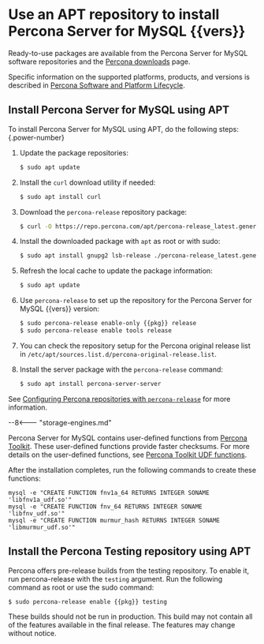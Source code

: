 # Use an APT repository to install Percona Server for MySQL {{vers}}

Ready-to-use packages are available from the Percona Server for MySQL software
repositories and the [Percona downloads] page.

Specific information on the supported platforms, products, and versions is described in [Percona Software and Platform Lifecycle](https://www.percona.com/services/policies/percona-software-platform-lifecycle#mysql).


## Install Percona Server for MySQL using APT

To install Percona Server for MySQL using APT, do the following steps:
{.power-number}

1. Update the package repositories:

	```{.bash data-prompt="$"}
	$ sudo apt update
	```

2. Install the `curl` download utility if needed:

	```{.bash data-prompt="$"}
	$ sudo apt install curl
	```
	
3. Download the `percona-release` repository package:

	```{.bash data-prompt="$"}
	$ curl -O https://repo.percona.com/apt/percona-release_latest.generic_all.deb
	```

4. Install the downloaded package with `apt` as root or with sudo:

	```{.bash data-prompt="$"}
	$ sudo apt install gnupg2 lsb-release ./percona-release_latest.generic_all.deb
	```
    

5. Refresh the local cache to update the package information:

	```{.bash data-prompt="$"}
	$ sudo apt update
	```

6. Use `percona-release` to set up the repository for the Percona Server for MySQL {{vers}} version:

	```{.bash data-prompt="$"}
	$ sudo percona-release enable-only {{pkg}} release
	$ sudo percona-release enable tools release
	```

7. You can check the repository setup for the Percona original release list in `/etc/apt/sources.list.d/percona-original-release.list`. 

8. Install the server package with the `percona-release` command:

	```{.bash data-prompt="$"}
	$ sudo apt install percona-server-server
	```

See [Configuring Percona repositories with `percona-release`](https://docs.percona.com/percona-software-repositories/percona-release.html) for more information.

--8<--- "storage-engines.md"

Percona Server for MySQL contains user-defined functions from [Percona Toolkit](https://docs.percona.com/percona-toolkit/). These user-defined functions provide faster checksums. For more details on the user-defined functions, see [Percona Toolkit UDF functions](udf-percona-toolkit.md).

After the installation completes, run the following commands to create these functions:

```mysql
mysql -e "CREATE FUNCTION fnv1a_64 RETURNS INTEGER SONAME 'libfnv1a_udf.so'"
mysql -e "CREATE FUNCTION fnv_64 RETURNS INTEGER SONAME 'libfnv_udf.so'"
mysql -e "CREATE FUNCTION murmur_hash RETURNS INTEGER SONAME 'libmurmur_udf.so'"
```

## Install the Percona Testing repository using APT

Percona offers pre-release builds from the testing repository. To enable it, run
percona-release with the `testing` argument. Run the following command as root or use the sudo command:

```{.bash data-prompt="$"}
$ sudo percona-release enable {{pkg}} testing
```

These builds should not be run in production. This build may not contain all of the features available in the final release. The features may change without notice.

[Percona downloads]: https://www.percona.com/downloads/Percona-Server-{{vers}}/